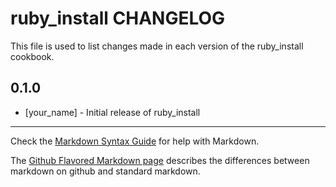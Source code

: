 # ruby_install CHANGELOG

This file is used to list changes made in each version of the ruby_install cookbook.

## 0.1.0
- [your_name] - Initial release of ruby_install

- - -
Check the [Markdown Syntax Guide](http://daringfireball.net/projects/markdown/syntax) for help with Markdown.

The [Github Flavored Markdown page](http://github.github.com/github-flavored-markdown/) describes the differences between markdown on github and standard markdown.
